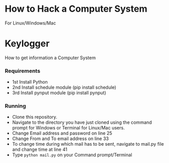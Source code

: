 # How to Hack a Computer System
For Linux/Windows/Mac

# Keylogger
How to get information a Computer System

### Requirements
* 1st Install Python
* 2nd Install schedule module (pip install schedule)
* 3rd Install pynput module (pip install pynput)


### Running
* Clone this repository.
* Navigate to the directory you have just cloned using the command prompt for Windows or Terminal for Linux/Mac users.
* Change Email address and password on line 25
* Change From and To email address on line 33
* To change time during which mail has to be sent, navigate to mail.py file and change time at line 41
* Type `python mail.py` on your Command prompt/Terminal


